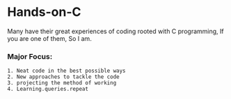 # Hands-on-C
Many have their great experiences of coding rooted with C programming, If you are one of them, So I am.
### Major Focus: 
    1. Neat code in the best possible ways
    2. New approaches to tackle the code
    3. projecting the method of working
    4. Learning.queries.repeat
     
